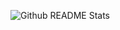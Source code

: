 ![Github README Stats](https://github-readme-stats.vercel.app/api?username=myungseokang&show_icons=true&theme=dracula)
